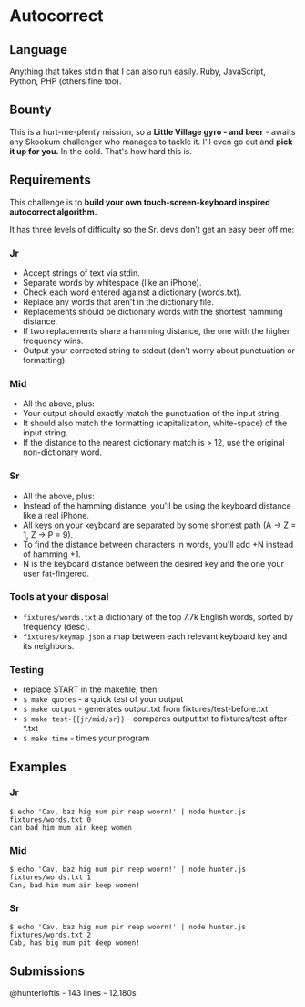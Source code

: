 # Autocorrect

## Language

Anything that takes stdin that I can also run easily. Ruby, JavaScript, Python, PHP (others fine too).

## Bounty

This is a hurt-me-plenty mission, so a **Little Village gyro - and beer** - awaits any Skookum challenger who manages to tackle it.
I'll even go out and **pick it up for you.** In the cold. That's how hard this is.

## Requirements

This challenge is to **build your own touch-screen-keyboard inspired autocorrect algorithm.**

It has three levels of difficulty so the Sr. devs don't get an easy beer off me:

### Jr

- Accept strings of text via stdin.
- Separate words by whitespace (like an iPhone).
- Check each word entered against a dictionary (words.txt).
- Replace any words that aren't in the dictionary file.
- Replacements should be dictionary words with the shortest hamming distance.
- If two replacements share a hamming distance, the one with the higher frequency wins.
- Output your corrected string to stdout (don't worry about punctuation or formatting).

### Mid

- All the above, plus:
- Your output should exactly match the punctuation of the input string.
- It should also match the formatting (capitalization, white-space) of the input string.
- If the distance to the nearest dictionary match is > 12, use the original non-dictionary word.

### Sr

- All the above, plus:
- Instead of the hamming distance, you'll be using the keyboard distance like a real iPhone.
- All keys on your keyboard are separated by some shortest path (A -> Z = 1, Z -> P = 9).
- To find the distance between characters in words, you'll add +N instead of hamming +1.
- N is the keyboard distance between the desired key and the one your user fat-fingered.

### Tools at your disposal

- `fixtures/words.txt` a dictionary of the top 7.7k English words, sorted by frequency (desc).
- `fixtures/keymap.json` a map between each relevant keyboard key and its neighbors.

### Testing

- replace START in the makefile, then:
- `$ make quotes` - a quick test of your output
- `$ make output` - generates output.txt from fixtures/test-before.txt
- `$ make test-{{jr/mid/sr}}` - compares output.txt to fixtures/test-after-*.txt
- `$ make time` - times your program

## Examples

### Jr

```
$ echo 'Cav, baz hig num pir reep woorn!' | node hunter.js fixtures/words.txt 0
can bad him mum air keep women
```

### Mid

```
$ echo 'Cav, baz hig num pir reep woorn!' | node hunter.js fixtures/words.txt 1
Can, bad him mum air keep women!
```

### Sr

```
$ echo 'Cav, baz hig num pir reep woorn!' | node hunter.js fixtures/words.txt 2
Cab, has big mum pit deep women!
```

## Submissions

@hunterloftis - 143 lines - 12.180s